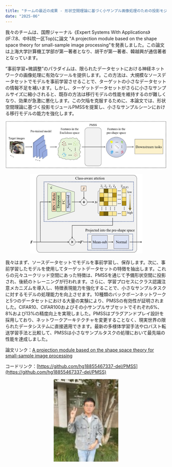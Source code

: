 ```yaml
---
title: "チームの最近の成果 - 形状空間理論に基づく小サンプル画像処理のための投影モジュール"
date: "2025-06"
---
```


我々のチームは、国際ジャーナル《Expert Systems With Applications》(IF:7.8、中科院一区Top)に論文 "A projection module based on the shape space theory for small-sample image processing"を発表しました。この論文は上海大学計算機工学部が第一著者となり、胡干が第一著者、韓越興が通信著者となっています。

“事前学習+微調整”のパラダイムは、限られたデータセットにおける神経ネットワークの画像処理に有効なツールを提供します。この方法は、大規模なソースデータセットでモデルを事前学習させることで、ターゲットの小さなデータセットの情報不足を補います。しかし、ターゲットデータセットがさらに小さなサンプルサイズに縮小されると、既存の方法は移行モデルの性能を維持するのが難しくなり、効果が急激に悪化します。この欠陥を克服するために、本論文では、形状空間理論に基づく投影モジュールPMSSを提案し、小さなサンプルシーンにおける移行モデルの能力を強化します。

<p align="center">
  <img src="/images/indexPic/2025/hg_Paper1.png" />
</p> 
<p align="center">
  <img src="/images/indexPic/2025/hg_Paper2.png" />
</p> 

我々はまず、ソースデータセットでモデルを事前学習し、保存します。次に、事前学習したモデルを使用してターゲットデータセットの特徴を抽出します。これらの元々ユークリッド空間にあった特徴は、PMSSを通じて予備形状空間に投影され、後続のトレーニングが行われます。さらに、学習プロセスにクラス認識注意メカニズムを導入し、特徴表現能力を強化することで、小さなサンプルタスクに対するモデルの処理能力を向上させます。10種類のバックボーンネットワークと5つのデータセットにおける大量の実験により、PMSSの有効性が証明されました。CIFAR10、CIFAR100およびその小サンプルサブセットでそれぞれ6%、8%および13%の精度向上を実現しました。PMSSはプラグアンドプレイ設計を採用しており、ネットワークアーキテクチャを変更することなく、現実世界の限られたデータシステムに直接適用できます。最新の多様体学習手法やロバスト転送学習手法と比較して、PMSSは小さなサンプルタスクの処理において最先端の性能を達成しました。

論文リンク：[A projection module based on the shape space theory for small-sample image processing](https://authors.elsevier.com/sd/article/S0957-4174(25)02286-9)

コードリンク：[https://github.com/hg18855467337-del/PMSS](https://github.com/hg18855467337-del/PMSS)

<p align="center">
  <img src="/images/indexPic/2025/hg.jpg" style="width:40%" />
</p> 